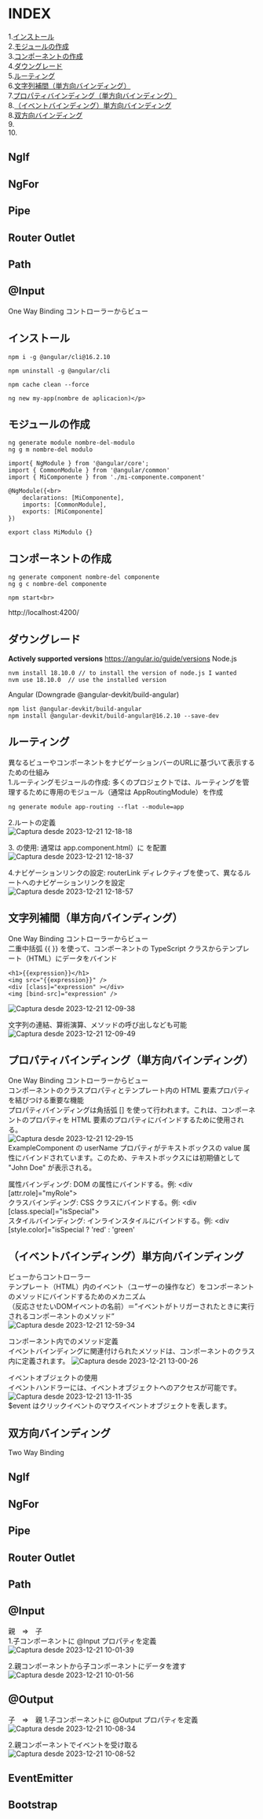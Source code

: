 # INDEX
[](#)
1.[インストール](#インストール)  
2.[モジュールの作成](#モジュールの作成)  
3.[コンポーネントの作成](#コンポーネントの作成)  
4.[ダウングレード](#ダウングレード)  
5.[ルーティング](#ルーティング)  
6.[文字列補間（単方向バインディング）](#文字列補間単方向バインディング)  
7.[プロパティバインディング（単方向バインディング）](#プロパティバインディング単方向バインディング)  
8.[（イベントバインディング）単方向バインディング](#イベントバインディング)  
8.[双方向バインディング](#双方向バインディング)  
9.[](#)  
10.[](#)  

## NgIf
## NgFor
## Pipe
## Router Outlet
## Path
## @Input

One Way Binding コントローラーからビュー

## インストール
```
npm i -g @angular/cli@16.2.10
```
```
npm uninstall -g @angular/cli
```
```
npm cache clean --force
```
```
ng new my-app(nombre de aplicacion)</p>
```

## モジュールの作成
```
ng generate module nombre-del-modulo
ng g m nombre-del modulo
```
```
import{ NgModule } from '@angular/core';
import { CommonModule } from '@angular/common'
import { MiComponente } from './mi-componente.component'

@NgModule({<br>
    declarations: [MiComponente],
    imports: [CommonModule],
    exports: [MiComponente]
})

export class MiModulo {}
```
  
## コンポーネントの作成
```
ng generate component nombre-del componente
ng g c nombre-del componente
```

```
npm start<br>
```
http://localhost:4200/  
  
## ダウングレード
**Actively supported versions**
https://angular.io/guide/versions
Node.js
```
nvm install 18.10.0 // to install the version of node.js I wanted
nvm use 18.10.0  // use the installed version
```
Angular (Downgrade @angular-devkit/build-angular)
```
npm list @angular-devkit/build-angular
npm install @angular-devkit/build-angular@16.2.10 --save-dev
```

## ルーティング
異なるビューやコンポーネントをナビゲーションバーのURLに基づいて表示するための仕組み  
1.ルーティングモジュールの作成: 多くのプロジェクトでは、ルーティングを管理するために専用のモジュール（通常は AppRoutingModule）を作成  
```
ng generate module app-routing --flat --module=app
```
2.ルートの定義  
![Captura desde 2023-12-21 12-18-18](https://github.com/naopeke/Angular-JP/assets/143800388/c8b9fb42-b1b3-4c43-a48e-1cbba09f6d50)  

3.<router-outlet> の使用: 通常は app.component.html）に <router-outlet> を配置  
![Captura desde 2023-12-21 12-18-37](https://github.com/naopeke/Angular-JP/assets/143800388/9ab8b155-cbaf-4168-a6c6-6e70348c4e6f)  
  
4.ナビゲーションリンクの設定: routerLink ディレクティブを使って、異なるルートへのナビゲーションリンクを設定  
![Captura desde 2023-12-21 12-18-57](https://github.com/naopeke/Angular-JP/assets/143800388/28963912-6a6b-4ce1-8f65-9fcca8945cbc)
  
## 文字列補間（単方向バインディング）
One Way Binding コントローラーからビュー  
二重中括弧 {{ }} を使って、コンポーネントの TypeScript クラスからテンプレート（HTML）にデータをバインド  
```
<h1>{{expression}}</h1>
<img src="{{expression}}" />
<div [class]="expression" ></div>
<img [bind-src]="expression" />
```
![Captura desde 2023-12-21 12-09-38](https://github.com/naopeke/Angular-JP/assets/143800388/15e99fe4-d88e-4934-809d-7d9f286cce13)  
  
文字列の連結、算術演算、メソッドの呼び出しなども可能  
![Captura desde 2023-12-21 12-09-49](https://github.com/naopeke/Angular-JP/assets/143800388/3517b9f8-9c9c-4743-94de-7b2d66087a4e)  

## プロパティバインディング（単方向バインディング）
One Way Binding コントローラーからビュー  
コンポーネントのクラスプロパティとテンプレート内の HTML 要素プロパティを結びつける重要な機能  
プロパティバインディングは角括弧 [] を使って行われます。これは、コンポーネントのプロパティを HTML 要素のプロパティにバインドするために使用される。  
![Captura desde 2023-12-21 12-29-15](https://github.com/naopeke/Angular-JP/assets/143800388/f36063f8-6e23-4c21-b4ae-df20597b214c)  
ExampleComponent の userName プロパティがテキストボックスの value 属性にバインドされています。このため、テキストボックスには初期値として "John Doe" が表示される。  
    
属性バインディング: DOM の属性にバインドする。例: <div [attr.role]="myRole"></div>  
クラスバインディング: CSS クラスにバインドする。例: <div [class.special]="isSpecial"></div>  
スタイルバインディング: インラインスタイルにバインドする。例: <div [style.color]="isSpecial ? 'red' : 'green'</div>  
## （イベントバインディング）単方向バインディング
ビューからコントローラー  
テンプレート（HTML）内のイベント（ユーザーの操作など）をコンポーネントのメソッドにバインドするためのメカニズム  
（反応させたいDOMイベントの名前）＝”イベントがトリガーされたときに実行されるコンポーネントのメソッド”  
![Captura desde 2023-12-21 12-59-34](https://github.com/naopeke/Angular-JP/assets/143800388/bc63f430-74b2-4e08-9caa-f6da8c8a63d1)  

コンポーネント内でのメソッド定義  
イベントバインディングに関連付けられたメソッドは、コンポーネントのクラス内に定義されます。
![Captura desde 2023-12-21 13-00-26](https://github.com/naopeke/Angular-JP/assets/143800388/07968e03-a3ac-4ad8-b3c3-db298413b77b)  
  
イベントオブジェクトの使用  
イベントハンドラーには、イベントオブジェクトへのアクセスが可能です。  
![Captura desde 2023-12-21 13-11-35](https://github.com/naopeke/Angular-JP/assets/143800388/47b3d1f4-7f03-4574-93eb-4327175c9613)  
$event はクリックイベントのマウスイベントオブジェクトを表します。  

## 双方向バインディング
Two Way Binding
## NgIf
## NgFor
## Pipe
## Router Outlet
## Path
## @Input
親　⇒　子  
1.子コンポーネントに @Input プロパティを定義  
![Captura desde 2023-12-21 10-01-39](https://github.com/naopeke/Angular_Commands/assets/143800388/04df3da9-c5e2-487f-b77c-7a89d7b0dcd7)
  
2.親コンポーネントから子コンポーネントにデータを渡す  
![Captura desde 2023-12-21 10-01-56](https://github.com/naopeke/Angular_Commands/assets/143800388/22c7b30f-4e72-46fb-9de6-3c301c021c1c)  
  
## @Output
子　⇒　親
1.子コンポーネントに @Output プロパティを定義  
![Captura desde 2023-12-21 10-08-34](https://github.com/naopeke/Angular_Commands/assets/143800388/d853f75c-680a-4051-99b7-0bd987629e55)  
  
2.親コンポーネントでイベントを受け取る  
![Captura desde 2023-12-21 10-08-52](https://github.com/naopeke/Angular_Commands/assets/143800388/98417bbd-e522-4307-992a-222e4c3259bb)

## EventEmitter
## Bootstrap
